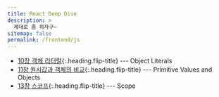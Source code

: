 ```yaml
---
title: React Deep Dive
description: >
  제대로 좀 하자구~
sitemap: false
permalink: /frontend/js
---
```


- [10장 객체 리터럴]{:.heading.flip-title} --- Object Literals
- [11장 원시값과 객체의 비교]{:.heading.flip-title} --- Primitive Values and Objects
- [13장 스코프]{:.heading.flip-title} --- Scope

[10장 객체 리터럴]: ./_posts/2024-07-29-js10.md
[11장 원시값과 객체의 비교]: ./_posts/2024-07-30-js11.md
[13장 스코프]: ./_posts/2024-08-01-js13.md

